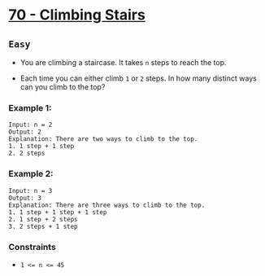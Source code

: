 [leet]: https://leetcode.com/problems/climbing-stairs/

# [70 - Climbing Stairs][leet]

## ```Easy```

- You are climbing a staircase. It takes ```n``` steps to reach the top.

- Each time you can either climb ```1``` or ```2``` steps. In how many distinct ways can you climb to the top?

### Example 1:

```
Input: n = 2
Output: 2
Explanation: There are two ways to climb to the top.
1. 1 step + 1 step
2. 2 steps
```

### Example 2:

```
Input: n = 3
Output: 3
Explanation: There are three ways to climb to the top.
1. 1 step + 1 step + 1 step
2. 1 step + 2 steps
3. 2 steps + 1 step
```

### Constraints
- ```1 <= n <= 45```
